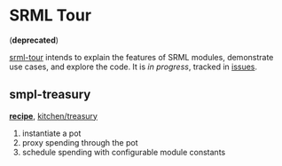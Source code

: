 # SRML Tour

(**deprecated**)

[srml-tour](https://github.com/JoshOrndorff/srml-tour) intends to explain the features of SRML modules, demonstrate use cases, and explore the code. It is *in progress*, tracked in [issues](https://github.com/substrate-developer-hub/recipes/issues).

## smpl-treasury

**[recipe](./treasury.md)**, [kitchen/treasury](https://github.com/substrate-developer-hub/recipes/tree/master/kitchen/treasury)
1. instantiate a pot 
2. proxy spending through the pot 
3. schedule spending with configurable module constants